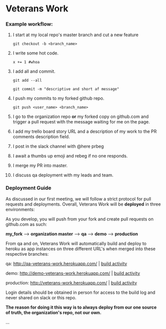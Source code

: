 # Veterans Work
### Example workflow:
1. I start at my local repo's master branch and cut a new feature

    `git checkout -b <branch_name>`
2. I write some hot code.

    `x += 1 #whoa`
3. I add all and commit.

    `git add --all`

    `git commit -m "descriptive and short af message"`
4. I push my commits to my forked github repo.

    `git push <user_name> <branch_name>`
5. I go to the organization repo **or** my forked copy on github.com and trigger a pull request with the message waiting for me on the page.

6. I add my trello board story URL and a description of my work to the PR comments description field.

7. I post in the slack channel with @here prbeg <link to pull request>

8. I await a thumbs up emoji and rebeg if no one responds.

9. I merge my PR into master.

10. I discuss qa deployment with my leads and team.

### Deployment Guide

As discussed in our first meeting, we will follow a strict protocol for pull requests and deployments. Overall, Veterans Work will be **deployed** in three environments:

As you develop, you will push from your fork and create pull requests on github.com as such:

**my_fork** --> **organization master** --> **qa** --> **demo** --> **production**

From qa and on, Veterans Work will automatically build and deploy to heroku as app instances on three different URL's when merged into these respective branches:

qa: http://qa-veterans-work.herokuapp.com/ | [build activity](https://dashboard.heroku.com/apps/qa-veterans-work/activity)

demo: http://demo-veterans-work.herokuapp.com/ | [build activity](https://dashboard.heroku.com/apps/demo-veterans-work/activity)

production: http://veterans-work.herokuapp.com/ | [build activity](https://dashboard.heroku.com/apps/veterans-work/activity)


Login details should be obtained in person for access to the build log and never shared on slack or this repo.

**The reason for doing it this way is to always deploy from our one source of truth, the organization's repo, not our own.**

...

